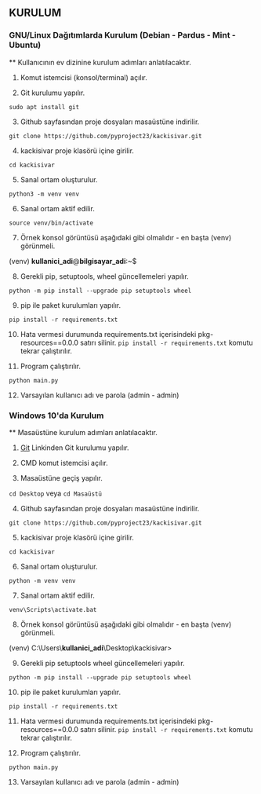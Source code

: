 ## KURULUM

### GNU/Linux Dağıtımlarda Kurulum (Debian - Pardus - Mint - Ubuntu)

** Kullanıcının ev dizinine kurulum adımları anlatılacaktır.

1. Komut istemcisi (konsol/terminal) açılır.

2. Git kurulumu yapılır.

` sudo apt install git `

3. Github sayfasından proje dosyaları masaüstüne indirilir.

` git clone https://github.com/pyproject23/kackisivar.git `

4. kackisivar proje klasörü içine girilir.

` cd kackisivar `

5. Sanal ortam oluşturulur.

` python3 -m venv venv `

6. Sanal ortam aktif edilir.

` source venv/bin/activate `

7. Örnek konsol görüntüsü aşağıdaki gibi olmalıdır - en başta (venv) görünmeli.

(venv) __kullanici_adi__@__bilgisayar_adi__:~$

8.  Gerekli pip, setuptools, wheel güncellemeleri yapılır.

` python -m pip install --upgrade pip setuptools wheel `

9. pip ile paket kurulumları yapılır.

` pip install -r requirements.txt `

10. Hata vermesi durumunda requirements.txt içerisindeki pkg-resources==0.0.0 satırı silinir. ` pip install -r requirements.txt ` komutu tekrar çalıştırılır.

11. Program çalıştırılır.

` python main.py `

12. Varsayılan kullanıcı adı ve parola (admin - admin)

### Windows 10'da Kurulum

** Masaüstüne kurulum adımları anlatılacaktır.

1. [Git](https://git-scm.com/downloads "Git i buradan indiriniz")
Linkinden Git kurulumu yapılır.

2. CMD komut istemcisi açılır.

3. Masaüstüne geçiş yapılır.

` cd Desktop ` veya ` cd Masaüstü `

4. Github sayfasından proje dosyaları masaüstüne indirilir.

` git clone https://github.com/pyproject23/kackisivar.git `

5. kackisivar proje klasörü içine girilir.

` cd kackisivar `

6. Sanal ortam oluşturulur.

` python -m venv venv `

7. Sanal ortam aktif edilir.

` venv\Scripts\activate.bat `

8. Örnek konsol görüntüsü aşağıdaki gibi olmalıdır - en başta (venv) görünmeli.

(venv) C:\\Users\\__kullanici_adi__\\Desktop\\kackisivar>

9. Gerekli pip setuptools wheel güncellemeleri yapılır.

` python -m pip install --upgrade pip setuptools wheel `

10. pip ile paket kurulumları yapılır.

` pip install -r requirements.txt `

11. Hata vermesi durumunda requirements.txt içerisindeki pkg-resources==0.0.0 satırı silinir. ` pip install -r requirements.txt ` komutu tekrar çalıştırılır.

12. Program çalıştırılır.

` python main.py `

13. Varsayılan kullanıcı adı ve parola (admin - admin)
